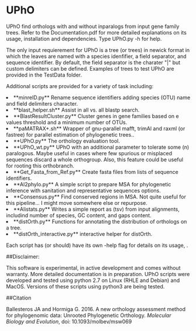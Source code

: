 # UPhO

UPhO find orthologs with and without inparalogs from input gene family trees. Refer to the Documentation.pdf for more detailed explanations on its usage, installation and dependencies. Type UPhO.py -h for help.


The only input requierement for UPhO is a tree (or trees) in newick format in which the leaves are named with a species idenfifier, a field separator, and sequence identifier. By default, the field separator is the charater "|"  but custom delimiters can be defined. Examples of trees to test UPhO are provided in the TestData folder.

Additional scripts are provided for a variety of task including:

<li>**minreID.py**  Rename sequence identifiers adding species (OTU) name and field delimiters character.
<li>**blast_helper.sh** Assist in  all vs. all blastp search.
<li>**BlastResultCluster.py** Cluster genes in gene families based on e values threshold and a minimum number of OTUs.
<li>**paMATRAX+.sh** Wrapper of gnu-parallel mafft, trimAl and raxml (or fastree) for parallel estimation of phylogenetic trees..
<li>**UPhO.py** The orthology evaluation tool.
<li>**UPhO_wt.py** UPhO with an additional parameter to tolerate some (n) paralogous. Maybe useful in cases where few spurious or misplaced sequences discard  a whole orthogroup. Also, this feature could be useful for rooting this orthobranch. 
<li>**Get_Fasta_from_Ref.py** Create fasta files from lists of sequence identifiers.
<li>**Al2phylo.py** A simple script to prepare MSA for phylogenetic inference with sanitation and representative sequences options.
<li>**Consensus.py**  Find conserved regions in MSA. Not quite useful for this pipeline... I might move somewhere else or repurpose.
<li> **Alistats.py**  Writes a simple report as (tsv) from input alignments, includind number of species, GC content, and gaps content. 
<li>**distOrth.py** Functions for annotating the distribution of orthologs on a tree.
<li>**distOrth_interactive.py** interactive helper for distOrth.

Each script has  (or should) have its own  -help flag for details on its usage, .

##Disclaimer:

This software is experimental, in active development and comes without warranty. More detailed documentation is in preparation.
UPhO scripts were developed and tested using python 2.7 on Linux (RHLE and Debian) and MacOS. Versions of these scripts using python3 are being tested.

##Citation

Ballesteros JA and Hormiga G. 2016. A new orthology assessment method for phylogenomic data: Unrooted Phylogenetic Orthology.
*Molecular Biology and Evolution*, doi: 10.1093/molbev/msw069<url>
